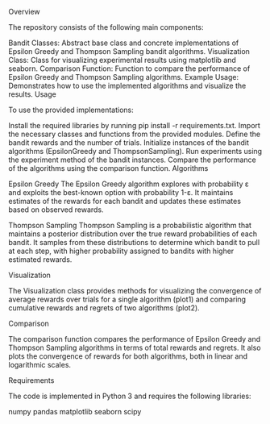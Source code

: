 Overview

The repository consists of the following main components:

Bandit Classes: Abstract base class and concrete implementations of Epsilon Greedy and Thompson Sampling bandit algorithms.
Visualization Class: Class for visualizing experimental results using matplotlib and seaborn.
Comparison Function: Function to compare the performance of Epsilon Greedy and Thompson Sampling algorithms.
Example Usage: Demonstrates how to use the implemented algorithms and visualize the results.
Usage

To use the provided implementations:

Install the required libraries by running pip install -r requirements.txt.
Import the necessary classes and functions from the provided modules.
Define the bandit rewards and the number of trials.
Initialize instances of the bandit algorithms (EpsilonGreedy and ThompsonSampling).
Run experiments using the experiment method of the bandit instances.
Compare the performance of the algorithms using the comparison function.
Algorithms

Epsilon Greedy
The Epsilon Greedy algorithm explores with probability ε and exploits the best-known option with probability 1-ε. It maintains estimates of the rewards for each bandit and updates these estimates based on observed rewards.

Thompson Sampling
Thompson Sampling is a probabilistic algorithm that maintains a posterior distribution over the true reward probabilities of each bandit. It samples from these distributions to determine which bandit to pull at each step, with higher probability assigned to bandits with higher estimated rewards.

Visualization

The Visualization class provides methods for visualizing the convergence of average rewards over trials for a single algorithm (plot1) and comparing cumulative rewards and regrets of two algorithms (plot2).

Comparison

The comparison function compares the performance of Epsilon Greedy and Thompson Sampling algorithms in terms of total rewards and regrets. It also plots the convergence of rewards for both algorithms, both in linear and logarithmic scales.

Requirements

The code is implemented in Python 3 and requires the following libraries:

numpy
pandas
matplotlib
seaborn
scipy
